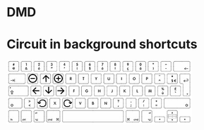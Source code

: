 # DMD

# Circuit in background shortcuts
![circuit-shortcuts](https://github.com/upkanet/dmd/blob/main/circuit-shortcut.png?raw=true)